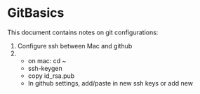 # GitBasics

This document contains notes on git configurations:


1.  Configure ssh between Mac and github
2.    - on mac: cd ~
      - ssh-keygen
      - copy id_rsa.pub
      - In github settings, add/paste in new ssh keys or add new
